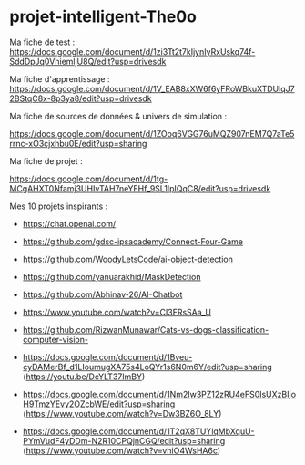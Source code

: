 # projet-intelligent-The0o

Ma fiche de test : 
https://docs.google.com/document/d/1zi3Tt2t7kIjynIyRxUskq74f-SddDpJq0VhiemljU8Q/edit?usp=drivesdk

Ma fiche d'apprentissage : https://docs.google.com/document/d/1V_EAB8xXW6f6yFRoWBkuXTDUlqJ72BStqC8x-8p3ya8/edit?usp=drivesdk

Ma fiche de sources de données & univers de simulation :  

https://docs.google.com/document/d/1ZOoq6VGG76uMQZ907nEM7Q7aTe5rrnc-xO3cjxhbu0E/edit?usp=sharing

Ma fiche de projet :

https://docs.google.com/document/d/1tg-MCgAHXT0Nfamj3UHIvTAH7neYFHf_9SL1lpIQqC8/edit?usp=drivesdk

Mes 10 projets inspirants :

- https://chat.openai.com/
- https://github.com/gdsc-ipsacademy/Connect-Four-Game
- https://github.com/WoodyLetsCode/ai-object-detection
- https://github.com/yanuarakhid/MaskDetection
- https://github.com/Abhinav-26/AI-Chatbot
- https://www.youtube.com/watch?v=CI3FRsSAa_U
- https://github.com/RizwanMunawar/Cats-vs-dogs-classification-computer-vision-

- https://docs.google.com/document/d/1Bveu-cyDAMerBf_d1LIoumugXA75s4LoQYr1s6N0m6Y/edit?usp=sharing
(https://youtu.be/DcYLT37ImBY)
- https://docs.google.com/document/d/1Nm2Iw3PZ12zRU4eFS0IsUXzBIjoH9TmzYEvy2OZcbWE/edit?usp=sharing
(https://www.youtube.com/watch?v=Dw3BZ6O_8LY)
- https://docs.google.com/document/d/1T2qX8TUYlqMbXquU-PYmVudF4yDDm-N2R10CPQjnCGQ/edit?usp=sharing
(https://www.youtube.com/watch?v=vhiO4WsHA6c)
